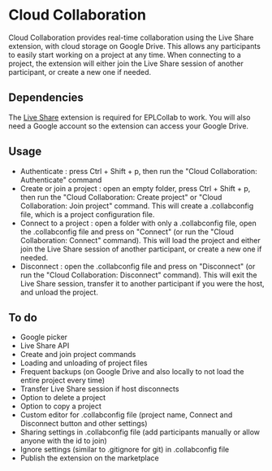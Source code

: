 # Cloud Collaboration

Cloud Collaboration provides real-time collaboration using the Live Share extension, with cloud storage on Google Drive.
This allows any participants to easily start working on a project at any time.
When connecting to a project, the extension will either join the Live Share session of another participant, or create a new one if needed.

## Dependencies
The [Live Share](https://marketplace.visualstudio.com/items?itemName=MS-vsliveshare.vsliveshare) extension is required for EPLCollab to work.
You will also need a Google account so the extension can access your Google Drive.

## Usage
- Authenticate : press Ctrl + Shift + p, then run the "Cloud Collaboration: Authenticate" command
- Create or join a project : open an empty folder, press Ctrl + Shift + p, then run the "Cloud Collaboration: Create project" or "Cloud Collaboration: Join project" command. This will create a .collabconfig file, which is a project configuration file.
- Connect to a project : open a folder with only a .collabconfig file, open the .collabconfig file and press on "Connect" (or run the "Cloud Collaboration: Connect" command). This will load the project and either join the Live Share session of another participant, or create a new one if needed.
- Disconnect : open the .collabconfig file and press on "Disconnect" (or run the "Cloud Collaboration: Disconnect" command). This will exit the Live Share session, transfer it to another participant if you were the host, and unload the project.

## To do
- Google picker
- Live Share API
- Create and join project commands
- Loading and unloading of project files
- Frequent backups (on Google Drive and also locally to not load the entire project every time)
- Transfer Live Share session if host disconnects
- Option to delete a project
- Option to copy a project
- Custom editor for .collabconfig file (project name, Connect and Disconnect button and other settings)
- Sharing settings in .collabconfig file (add participants manually or allow anyone with the id to join)
- Ignore settings (similar to .gitignore for git) in .collabconfig file
- Publish the extension on the marketplace